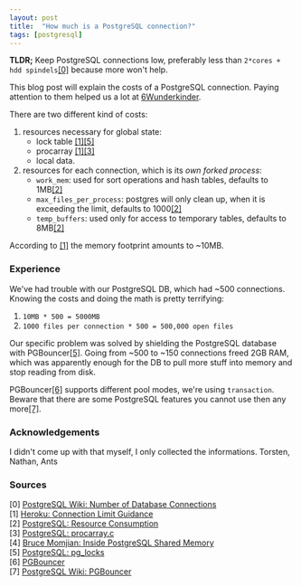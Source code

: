 ```yaml
---
layout: post
title:  "How much is a PostgreSQL connection?"
tags: [postgresql]
---
```


__TLDR;__ Keep PostgreSQL connections low, preferably less than `2*cores + hdd spindels`<a href="#footnote0">[0]</a> because more won't help.

This blog post will explain the costs of a PostgreSQL connection. Paying attention to them helped us a lot at [6Wunderkinder]().

There are two different kind of costs: 

1. resources necessary for global state:
   * lock table <a href="#footnote1">[1]</a><a href="#footnote5">[5]</a>
   * procarray <a href="#footnote1">[1]</a><a href="#footnote3">[3]</a>
   * local data. <!-- Todo: Research -->
1. resources for each connection, which is its *own forked process*:
   * `work_mem`: used for sort operations and hash tables, defaults to 1MB<a href="#footnote2">[2]</a>
   * `max_files_per_process`: postgres will only clean up, when it is exceeding the limit, defaults to 1000<a href="#footnote2">[2]</a>
   * `temp_buffers`: used only for access to temporary tables, defaults to 8MB<a href="#footnote2">[2]</a>

According to <a href="#footnote1">[1]</a> the memory footprint amounts to ~10MB. 

### Experience

We've had trouble with our PostgreSQL DB, which had ~500 connections. Knowing the costs and doing the math is pretty terrifying:

1. `10MB * 500 = 5000MB`
1. `1000 files per connection * 500 = 500,000 open files`

Our specific problem was solved by shielding the PostgreSQL database with PGBouncer<a href="#footnote5">[5]</a>. Going from ~500 to ~150 connections freed 2GB RAM, which was apparently enough for the DB to pull more stuff into memory and stop reading from disk.

PGBouncer<a href="#footnote6">[6]</a> supports different pool modes, we're using `transaction`. Beware that there are some PostgreSQL features you cannot use then any more<a href="#footnote7">[7]</a>.


### Acknowledgements 

I didn't come up with that myself, I only collected the informations.
Torsten, Nathan, Ants

### Sources

<span id="footnote0">[0]</span> [PostgreSQL Wiki: Number of Database Connections](http://wiki.postgresql.org/wiki/Number_Of_Database_Connections)<br/>
<span id="footnote1">[1]</span> [Heroku: Connection Limit Guidance](https://postgres.heroku.com/blog/past/2013/11/22/connection\_limit\_guidance/)<br />
<span id="footnote2">[2]</span> [PostgreSQL: Resource Consumption](http://www.postgresql.org/docs/9.3/static/runtime-config-resource.html)<br />
<span id="footnote3">[3]</span> [PostgreSQL: procarray.c](http://doxygen.postgresql.org/procarray_8c_source.html)<br />
<span id="footnote4">[4]</span> [Bruce Momjian:  Inside PostgreSQL Shared Memory](http://www.slideshare.net/PostgresOpen/inside-shmem)<br />
<span id="footnote5">[5]</span> [PostgreSQL: pg\_locks](http://www.postgresql.org/docs/9.3/static/view-pg-locks.html)<br />
<span id="footnote6">[6]</span> [PGBouncer](http://pgfoundry.org/projects/pgbouncer/)<br />
<span id="footnote7">[7]</span> [PostgreSQL Wiki: PGBouncer](http://wiki.postgresql.org/wiki/PgBouncer)<br />
